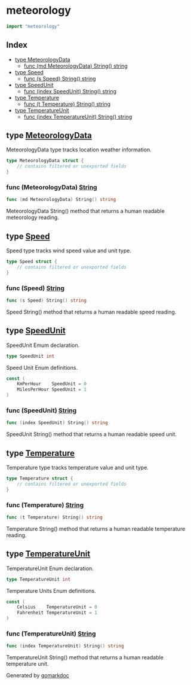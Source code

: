 <!-- Code generated by gomarkdoc. DO NOT EDIT -->

# meteorology

```go
import "meteorology"
```

## Index

- [type MeteorologyData](<#type-meteorologydata>)
  - [func (md MeteorologyData) String() string](<#func-meteorologydata-string>)
- [type Speed](<#type-speed>)
  - [func (s Speed) String() string](<#func-speed-string>)
- [type SpeedUnit](<#type-speedunit>)
  - [func (index SpeedUnit) String() string](<#func-speedunit-string>)
- [type Temperature](<#type-temperature>)
  - [func (t Temperature) String() string](<#func-temperature-string>)
- [type TemperatureUnit](<#type-temperatureunit>)
  - [func (index TemperatureUnit) String() string](<#func-temperatureunit-string>)


## type [MeteorologyData](<https://github.com/vpayno/exercism-workspace/blob/main/go/meteorology/meteorology.go#L58-L64>)

MeteorologyData type tracks location weather information.

```go
type MeteorologyData struct {
    // contains filtered or unexported fields
}
```

### func \(MeteorologyData\) [String](<https://github.com/vpayno/exercism-workspace/blob/main/go/meteorology/meteorology.go#L67>)

```go
func (md MeteorologyData) String() string
```

MeteorologyData String\(\) method that returns a human readable meteorology reading.

## type [Speed](<https://github.com/vpayno/exercism-workspace/blob/main/go/meteorology/meteorology.go#L47-L50>)

Speed type tracks wind speed value and unit type.

```go
type Speed struct {
    // contains filtered or unexported fields
}
```

### func \(Speed\) [String](<https://github.com/vpayno/exercism-workspace/blob/main/go/meteorology/meteorology.go#L53>)

```go
func (s Speed) String() string
```

Speed String\(\) method that returns a human readable speed reading.

## type [SpeedUnit](<https://github.com/vpayno/exercism-workspace/blob/main/go/meteorology/meteorology.go#L32>)

SpeedUnit Emum declaration.

```go
type SpeedUnit int
```

Speed Unit Enum definitions.

```go
const (
    KmPerHour    SpeedUnit = 0
    MilesPerHour SpeedUnit = 1
)
```

### func \(SpeedUnit\) [String](<https://github.com/vpayno/exercism-workspace/blob/main/go/meteorology/meteorology.go#L41>)

```go
func (index SpeedUnit) String() string
```

SpeedUnit String\(\) method that returns a human readable speed unit.

## type [Temperature](<https://github.com/vpayno/exercism-workspace/blob/main/go/meteorology/meteorology.go#L21-L24>)

Temperature type tracks temperature value and unit type.

```go
type Temperature struct {
    // contains filtered or unexported fields
}
```

### func \(Temperature\) [String](<https://github.com/vpayno/exercism-workspace/blob/main/go/meteorology/meteorology.go#L27>)

```go
func (t Temperature) String() string
```

Temperature String\(\) method that returns a human readable temperature reading.

## type [TemperatureUnit](<https://github.com/vpayno/exercism-workspace/blob/main/go/meteorology/meteorology.go#L6>)

TemperatureUnit Enum declaration.

```go
type TemperatureUnit int
```

Temperature Units Enum definitions.

```go
const (
    Celsius    TemperatureUnit = 0
    Fahrenheit TemperatureUnit = 1
)
```

### func \(TemperatureUnit\) [String](<https://github.com/vpayno/exercism-workspace/blob/main/go/meteorology/meteorology.go#L15>)

```go
func (index TemperatureUnit) String() string
```

TemperatureUnit String\(\) method that returns a human readable temperature unit.



Generated by [gomarkdoc](<https://github.com/princjef/gomarkdoc>)
